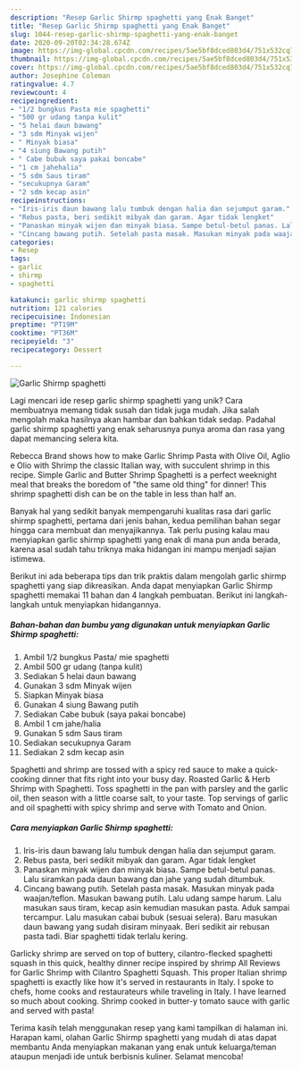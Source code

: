```yaml
---
description: "Resep Garlic Shirmp spaghetti yang Enak Banget"
title: "Resep Garlic Shirmp spaghetti yang Enak Banget"
slug: 1044-resep-garlic-shirmp-spaghetti-yang-enak-banget
date: 2020-09-20T02:34:28.674Z
image: https://img-global.cpcdn.com/recipes/5ae5bf8dced803d4/751x532cq70/garlic-shirmp-spaghetti-foto-resep-utama.jpg
thumbnail: https://img-global.cpcdn.com/recipes/5ae5bf8dced803d4/751x532cq70/garlic-shirmp-spaghetti-foto-resep-utama.jpg
cover: https://img-global.cpcdn.com/recipes/5ae5bf8dced803d4/751x532cq70/garlic-shirmp-spaghetti-foto-resep-utama.jpg
author: Josephine Coleman
ratingvalue: 4.7
reviewcount: 4
recipeingredient:
- "1/2 bungkus Pasta mie spaghetti"
- "500 gr udang tanpa kulit"
- "5 helai daun bawang"
- "3 sdm Minyak wijen"
- " Minyak biasa"
- "4 siung Bawang putih"
- " Cabe bubuk saya pakai boncabe"
- "1 cm jahehalia"
- "5 sdm Saus tiram"
- "secukupnya Garam"
- "2 sdm kecap asin"
recipeinstructions:
- "Iris-iris daun bawang lalu tumbuk dengan halia dan sejumput garam."
- "Rebus pasta, beri sedikit mibyak dan garam. Agar tidak lengket"
- "Panaskan minyak wijen dan minyak biasa. Sampe betul-betul panas. Lalu siramkan pada daun bawang dan jahe yang sudah ditumbuk."
- "Cincang bawang putih. Setelah pasta masak. Masukan minyak pada waajan/teflon. Masukan bawang putih. Lalu udang sampe harum. Lalu masukan saus tiram, kecap asin kemudian masukan pasta. Aduk sampai tercampur. Lalu masukan cabai bubuk (sesuai selera). Baru masukan daun bawang yang sudah disiram minyaak. Beri sedikit air rebusan pasta tadi. Biar spaghetti tidak terlalu kering."
categories:
- Resep
tags:
- garlic
- shirmp
- spaghetti

katakunci: garlic shirmp spaghetti 
nutrition: 121 calories
recipecuisine: Indonesian
preptime: "PT19M"
cooktime: "PT36M"
recipeyield: "3"
recipecategory: Dessert

---
```



![Garlic Shirmp spaghetti](https://img-global.cpcdn.com/recipes/5ae5bf8dced803d4/751x532cq70/garlic-shirmp-spaghetti-foto-resep-utama.jpg)

Lagi mencari ide resep garlic shirmp spaghetti yang unik? Cara membuatnya memang tidak susah dan tidak juga mudah. Jika salah mengolah maka hasilnya akan hambar dan bahkan tidak sedap. Padahal garlic shirmp spaghetti yang enak seharusnya punya aroma dan rasa yang dapat memancing selera kita.

Rebecca Brand shows how to make Garlic Shrimp Pasta with Olive Oil, Aglio e Olio with Shrimp the classic Italian way, with succulent shrimp in this recipe. Simple Garlic and Butter Shrimp Spaghetti is a perfect weeknight meal that breaks the boredom of &#34;the same old thing&#34; for dinner! This shrimp spaghetti dish can be on the table in less than half an.

Banyak hal yang sedikit banyak mempengaruhi kualitas rasa dari garlic shirmp spaghetti, pertama dari jenis bahan, kedua pemilihan bahan segar hingga cara membuat dan menyajikannya. Tak perlu pusing kalau mau menyiapkan garlic shirmp spaghetti yang enak di mana pun anda berada, karena asal sudah tahu triknya maka hidangan ini mampu menjadi sajian istimewa.


Berikut ini ada beberapa tips dan trik praktis dalam mengolah garlic shirmp spaghetti yang siap dikreasikan. Anda dapat menyiapkan Garlic Shirmp spaghetti memakai 11 bahan dan 4 langkah pembuatan. Berikut ini langkah-langkah untuk menyiapkan hidangannya.

<!--inarticleads1-->

##### Bahan-bahan dan bumbu yang digunakan untuk menyiapkan Garlic Shirmp spaghetti:

1. Ambil 1/2 bungkus Pasta/ mie spaghetti
1. Ambil 500 gr udang (tanpa kulit)
1. Sediakan 5 helai daun bawang
1. Gunakan 3 sdm Minyak wijen
1. Siapkan  Minyak biasa
1. Gunakan 4 siung Bawang putih
1. Sediakan  Cabe bubuk (saya pakai boncabe)
1. Ambil 1 cm jahe/halia
1. Gunakan 5 sdm Saus tiram
1. Sediakan secukupnya Garam
1. Sediakan 2 sdm kecap asin


Spaghetti and shrimp are tossed with a spicy red sauce to make a quick-cooking dinner that fits right into your busy day. Roasted Garlic &amp; Herb Shrimp with Spaghetti. Toss spaghetti in the pan with parsley and the garlic oil, then season with a little coarse salt, to your taste. Top servings of garlic and oil spaghetti with spicy shrimp and serve with Tomato and Onion. 

<!--inarticleads2-->

##### Cara menyiapkan Garlic Shirmp spaghetti:

1. Iris-iris daun bawang lalu tumbuk dengan halia dan sejumput garam.
1. Rebus pasta, beri sedikit mibyak dan garam. Agar tidak lengket
1. Panaskan minyak wijen dan minyak biasa. Sampe betul-betul panas. Lalu siramkan pada daun bawang dan jahe yang sudah ditumbuk.
1. Cincang bawang putih. Setelah pasta masak. Masukan minyak pada waajan/teflon. Masukan bawang putih. Lalu udang sampe harum. Lalu masukan saus tiram, kecap asin kemudian masukan pasta. Aduk sampai tercampur. Lalu masukan cabai bubuk (sesuai selera). Baru masukan daun bawang yang sudah disiram minyaak. Beri sedikit air rebusan pasta tadi. Biar spaghetti tidak terlalu kering.


Garlicky shrimp are served on top of buttery, cilantro-flecked spaghetti squash in this quick, healthy dinner recipe inspired by shrimp All Reviews for Garlic Shrimp with Cilantro Spaghetti Squash. This proper Italian shrimp spaghetti is exactly like how it&#39;s served in restaurants in Italy. I spoke to chefs, home cooks and restaurateurs while traveling in Italy. I have learned so much about cooking. Shrimp cooked in butter-y tomato sauce with garlic and served with pasta! 

Terima kasih telah menggunakan resep yang kami tampilkan di halaman ini. Harapan kami, olahan Garlic Shirmp spaghetti yang mudah di atas dapat membantu Anda menyiapkan makanan yang enak untuk keluarga/teman ataupun menjadi ide untuk berbisnis kuliner. Selamat mencoba!
